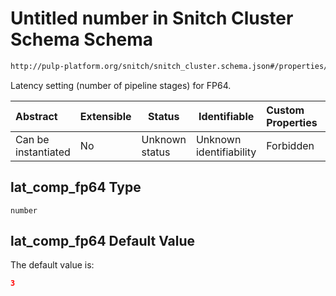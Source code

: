 # Untitled number in Snitch Cluster Schema Schema

```txt
http://pulp-platform.org/snitch/snitch_cluster.schema.json#/properties/timing/properties/lat_comp_fp64
```

Latency setting (number of pipeline stages) for FP64.


| Abstract            | Extensible | Status         | Identifiable            | Custom Properties | Additional Properties | Access Restrictions | Defined In                                                                        |
| :------------------ | ---------- | -------------- | ----------------------- | :---------------- | --------------------- | ------------------- | --------------------------------------------------------------------------------- |
| Can be instantiated | No         | Unknown status | Unknown identifiability | Forbidden         | Allowed               | none                | [snitch_cluster.schema.json\*](snitch_cluster.schema.json "open original schema") |

## lat_comp_fp64 Type

`number`

## lat_comp_fp64 Default Value

The default value is:

```json
3
```
